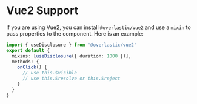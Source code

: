 # Vue2 Support

If you are using Vue2, you can install `@overlastic/vue2` and use a `mixin` to pass properties to the component. Here is an example:

```ts
import { useDisclosure } from '@overlastic/vue2'
export default {
  mixins: [useDisclosure({ duration: 1000 })],
  methods: {
    onClick() {
      // use this.$visible
      // use this.$resolve or this.$reject
    }
  }
}
```
